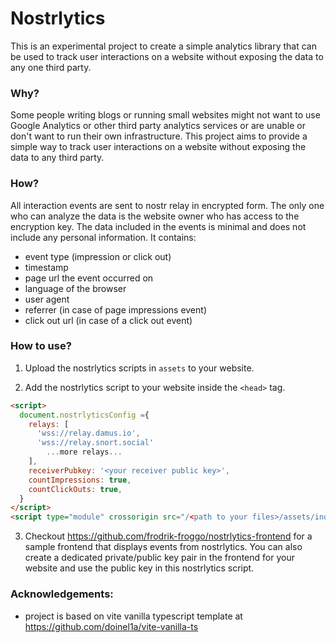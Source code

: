 # Nostrlytics

This is an experimental project to create a simple analytics library that can be used to track user interactions on a website without exposing the data to any one third party.

### Why?
Some people writing blogs or running small websites might not want to use Google Analytics or other third party analytics services or are unable or don't want to run their own infrastructure. This project aims to provide a simple way to track user interactions on a website without exposing the data to any third party.

### How?
All interaction events are sent to nostr relay in encrypted form. The only one who can analyze the data is the website owner who has access to the encryption key. The data included in the events is minimal and does not include any personal information.
It contains:
- event type (impression or click out)
- timestamp
- page url the event occurred on
- language of the browser
- user agent
- referrer (in case of page impressions event)
- click out url (in case of a click out event)

### How to use?

1. Upload the nostrlytics scripts in `assets` to your website.

2. Add the nostrlytics script to your website inside the `<head>` tag.
```html
<script>
  document.nostrlyticsConfig ={
    relays: [
      'wss://relay.damus.io',
      'wss://relay.snort.social'
        ...more relays...
    ],
    receiverPubkey: '<your receiver public key>',
    countImpressions: true,
    countClickOuts: true,
  }
</script>
<script type="module" crossorigin src="/<path to your files>/assets/index-Bfjtchap.js"></script>
```

3. Checkout https://github.com/frodrik-froggo/nostrlytics-frontend for a sample frontend that displays events from nostrlytics. You can also create a dedicated private/public key pair in the frontend for your website and use the public key in this nostrlytics script. 

### Acknowledgements:

* project is based on vite vanilla typescript template at https://github.com/doinel1a/vite-vanilla-ts